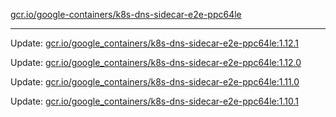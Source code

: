 [gcr.io/google-containers/k8s-dns-sidecar-e2e-ppc64le](https://hub.docker.com/r/cruse/k8s-dns-sidecar-e2e-ppc64le/tags/) 

----
Update: [gcr.io/google_containers/k8s-dns-sidecar-e2e-ppc64le:1.12.1](https://hub.docker.com/r/cruse/k8s-dns-sidecar-e2e-ppc64le/tags/)

Update: [gcr.io/google_containers/k8s-dns-sidecar-e2e-ppc64le:1.12.0](https://hub.docker.com/r/cruse/k8s-dns-sidecar-e2e-ppc64le/tags/)

Update: [gcr.io/google_containers/k8s-dns-sidecar-e2e-ppc64le:1.11.0](https://hub.docker.com/r/cruse/k8s-dns-sidecar-e2e-ppc64le/tags/)

Update: [gcr.io/google_containers/k8s-dns-sidecar-e2e-ppc64le:1.10.1](https://hub.docker.com/r/cruse/k8s-dns-sidecar-e2e-ppc64le/tags/)

